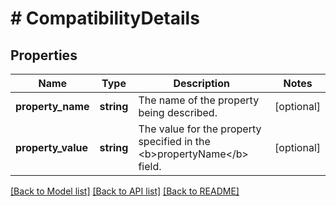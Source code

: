 # # CompatibilityDetails

## Properties

Name | Type | Description | Notes
------------ | ------------- | ------------- | -------------
**property_name** | **string** | The name of the property being described. | [optional]
**property_value** | **string** | The value for the property specified in the &lt;b&gt;propertyName&lt;/b&gt; field. | [optional]

[[Back to Model list]](../../README.md#models) [[Back to API list]](../../README.md#endpoints) [[Back to README]](../../README.md)
